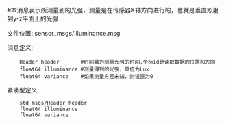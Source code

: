#本消息表示所测量到的光强，测量是在传感器X轴方向进行的，也就是垂直照射到y-z平面上的光强

文件位置: sensor_msgs/Illuminance.msg

消息定义:

		Header header		#时间戳为测量光强的时间,坐标id是读取数据的位置和方向
		float64 illuminance	#测量得到的光强，单位为Lux
		float64 variance	#如果测量方差未知，则设置为0

紧凑型定义:

		std_msgs/Header header
		float64 illuminance
		float64 variance
